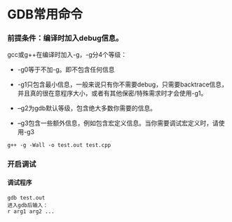 
# GDB常用命令

### 前提条件：编译时加入debug信息。

gcc或g++在编译时加入-g，-g分4个等级：

* -g0等于不加-g。即不包含任何信息

* -g1只包含最小信息，一般来说只有你不需要debug，只需要backtrace信息，并且真的很在意程序大小，或者有其他保密/特殊需求时才会使用-g1。

* –g2为gdb默认等级，包含绝大多数你需要的信息。

* –g3包含一些额外信息，例如包含宏定义信息。当你需要调试宏定义时，请使用-g3

```shell
g++ -g -Wall -o test.out test.cpp
```

### 开启调试

#### 调试程序

```shell
gdb test.out
进入gdb后输入：
r arg1 arg2 ...
```



